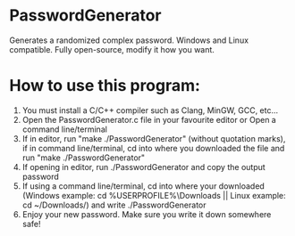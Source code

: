 # PasswordGenerator
Generates a randomized complex password.
Windows and Linux compatible.
Fully open-source, modify it how you want.

# How to use this program:

1. You must install a C/C++ compiler such as Clang, MinGW, GCC, etc...
2. Open the PasswordGenerator.c file in your favourite editor or Open a command line/terminal
3. If in editor, run "make ./PasswordGenerator" (without quotation marks), if in command line/terminal, cd into where you downloaded the file and run "make ./PasswordGenerator"
4. If opening in editor, run ./PasswordGenerator and copy the output password
5. If using a command line/terminal, cd into where your downloaded (Windows example: cd %USERPROFILE%\Downloads || Linux example: cd ~/Downloads/) and write ./PasswordGenerator
6. Enjoy your new password. Make sure you write it down somewhere safe!
